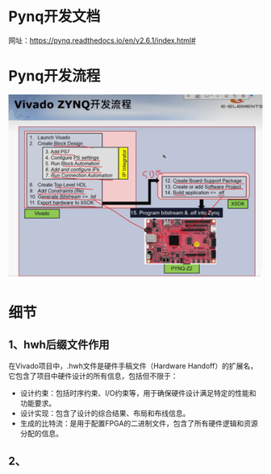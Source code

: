 # Pynq开发文档
网址：https://pynq.readthedocs.io/en/v2.6.1/index.html#

# Pynq开发流程
![alt text](image-2.png)

# 细节

## 1、hwh后缀文件作用
在Vivado项目中，.hwh文件是硬件手稿文件（Hardware Handoff）的扩展名，它包含了项目中硬件设计的所有信息，包括但不限于：

* 设计约束：包括时序约束、I/O约束等，用于确保硬件设计满足特定的性能和功能要求。
* 设计实现：包含了设计的综合结果、布局和布线信息。
* 生成的比特流：是用于配置FPGA的二进制文件，包含了所有硬件逻辑和资源分配的信息。

## 2、